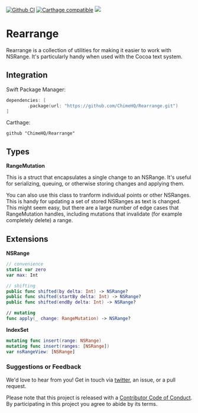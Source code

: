 [![Github CI](https://github.com/ChimeHQ/Rearrange/workflows/CI/badge.svg)](https://github.com/ChimeHQ/Rearrange/actions)
[![Carthage compatible](https://img.shields.io/badge/Carthage-compatible-4BC51D.svg)](https://github.com/Carthage/Carthage)
![](https://img.shields.io/badge/Swift-5.0-orange.svg)

# Rearrange

Rearrange is a collection of utilities for making it easier to work with NSRange. It's particularly handy when used with the Cocoa text system.

## Integration

Swift Package Manager:

```swift
dependencies: [
        .package(url: "https://github.com/ChimeHQ/Rearrange.git")
]
```

Carthage:

```
github "ChimeHQ/Rearrange"
```

## Types

**RangeMutation**

This is a struct that encapsulates a single change to an NSRange. It's useful for serializing, queuing, or otherwise storing changes and applying them.

You can also use this class to tranform individual points or other NSRanges. This is handy for updating a set of stored NSRanges as text is changed. This might seem easy, but there are a large number of edge cases that RangeMutation handles, including mutations that invalidate (for example completely delete) a range. 

## Extensions

**NSRange**

```swift
// convenience
static var zero
var max: Int

// shifting
public func shifted(by delta: Int) -> NSRange?
public func shifted(startBy delta: Int) -> NSRange?
public func shifted(endBy delta: Int) -> NSRange?

// mutating
func apply(_ change: RangeMutation) -> NSRange?
```

**IndexSet**

```swift
mutating func insert(range: NSRange)
mutating func insert(ranges: [NSRange])
var nsRangeView: [NSRange]
```

### Suggestions or Feedback

We'd love to hear from you! Get in touch via [twitter](https://twitter.com/chimehq), an issue, or a pull request.

Please note that this project is released with a [Contributor Code of Conduct](CODE_OF_CONDUCT.md). By participating in this project you agree to abide by its terms.
